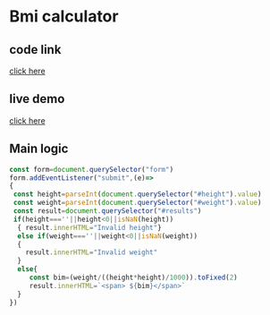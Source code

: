 # Bmi calculator

## code link
[click here](https://stackblitz.com/edit/js-wjtwdj?file=index.js)
 
 ## live demo

 [click here](https://js-wjtwdj.stackblitz.io)
 ## Main logic
 ```javascript
const form=document.querySelector("form")
form.addEventListener("submit",(e)=>
{
  const height=parseInt(document.querySelector("#height").value)
  const weight=parseInt(document.querySelector("#weight").value)
  const result=document.querySelector("#results")
  if(height===''||height<0||isNaN(height))
   { result.innerHTML="Invalid height"}
   else if(weight===''||weight<0||isNaN(weight))
   {
     result.innerHTML="Invalid weight"
   }
   else{
      const bim=(weight/((height*height)/1000)).toFixed(2)
      result.innerHTML=`<span> ${bim}</span>`
   }
})




 ```